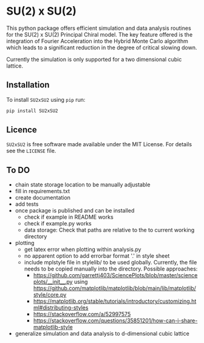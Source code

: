 # SU(2) x SU(2)

This python package offers efficient simulation and data analysis routines for the SU(2) x SU(2) Principal Chiral model. The key feature offered is the integration of Fourier Acceleration into the Hybrid Monte Carlo algorithm which leads to a significant reduction in the degree of critical slowing down.

Currently the simulation is only supported for a two dimensional cubic lattice.

<!--
## Example

from SU2xSU2.SU2xSU2 import SU2xSU2

# define model and lattice parameters 
model_paras = {'L':40, 'a':1, 'ell':5, 'eps':1/5, 'beta':0.6}
model = SU2xSU2(**model_paras)
# define simulation parameters and measurements
sim_paras = {'M':500, 'thin_freq':1, 'burnin_frac':0.5, 'accel':True, 'measurements':[model.ww_correlation_func], 'chain_paths':['corfunc_chain.npy']}
model.run_HMC(**sim_paras) 


## Documentation
Read the docs [here](insert URL)
-->

## Installation 
To install ``SU2xSU2`` using ``pip`` run:

```bash
pip install SU2xSU2
```

<!--
## Attribution

Please cite the following papers if you found this code useful in your research:
```bash
    @article{}
```
-->

## Licence

``SU2xSU2`` is free software made available under the MIT License. For details see the `LICENSE` file.

## To DO
- chain state storage location to be manually adjustable
- fill in requirements.txt
- create documentation
- add tests
- once package is published and can be installed
    - check if example in README works
    - check if example.py works
    - data storage: Check that paths are relative to the to current working directory
- plotting
    - get latex error when plotting within analysis.py
    - no apparent option to add errorbar format '.' in style sheet 
    - include mplstyle file in stylelib/ to be used globally. Currently, the file needs to be copied manually into the directory. Possible approaches:
        - https://github.com/garrettj403/SciencePlots/blob/master/scienceplots/__init__.py
        using https://github.com/matplotlib/matplotlib/blob/main/lib/matplotlib/style/core.py
        - https://matplotlib.org/stable/tutorials/introductory/customizing.html#distributing-styles
        - https://stackoverflow.com/a/52997575
        - https://stackoverflow.com/questions/35851201/how-can-i-share-matplotlib-style
- generalize simulation and data analysis to d-dimensional cubic lattice 